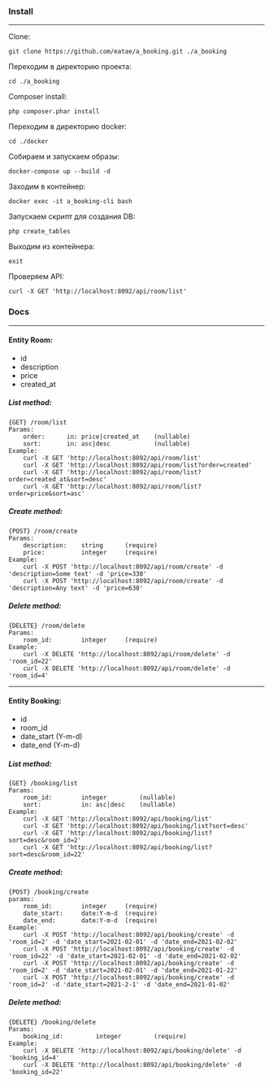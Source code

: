 ### Install

***

Clone:

    git clone https://github.com/eatae/a_booking.git ./a_booking

Переходим в директорию проекта:

	cd ./a_booking

Composer install:

	php composer.phar install

Переходим в директорию docker:

	cd ./docker

Cобираем и запускаем образы:

	docker-compose up --build -d

Заходим в контейнер:

	docker exec -it a_booking-cli bash

Запускаем скрипт для создания DB:
 
	php create_tables

Выходим из контейнера:

	exit

Проверяем API:

	curl -X GET 'http://localhost:8092/api/room/list'


### Docs
***

#### Entity Room:
* id
* description
* price
* created_at

##### List method:
    {GET} /room/list
    Params:
        order:      in: price|created_at    (nullable)
        sort:       in: asc|desc            (nullable)
    Example:
        curl -X GET 'http://localhost:8092/api/room/list'
        curl -X GET 'http://localhost:8092/api/room/list?order=created'
        curl -X GET 'http://localhost:8092/api/room/list?order=created_at&sort=desc'
        curl -X GET 'http://localhost:8092/api/room/list?order=price&sort=asc'


##### Create method:
    {POST} /room/create
    Params:
        description:    string      (require)
        price:  	    integer     (require)
    Example:
        curl -X POST 'http://localhost:8092/api/room/create' -d 'description=Some text' -d 'price=330'
        curl -X POST 'http://localhost:8092/api/room/create' -d 'description=Any text' -d 'price=630'


##### Delete method:
    {DELETE} /room/delete
    Params:
        room_id:        integer     (require)
    Example:
        curl -X DELETE 'http://localhost:8092/api/room/delete' -d 'room_id=22'
        curl -X DELETE 'http://localhost:8092/api/room/delete' -d 'room_id=4'

***

#### Entity Booking:
* id
* room_id
* date_start  (Y-m-d)
* date_end	(Y-m-d)

##### List method:
    {GET} /booking/list
    Params:
        room_id:        integer         (nullable)
        sort:           in: asc|desc    (nullable)
    Example:
        curl -X GET 'http://localhost:8092/api/booking/list'
        curl -X GET 'http://localhost:8092/api/booking/list?sort=desc'
        curl -X GET 'http://localhost:8092/api/booking/list?sort=desc&room_id=2'
        curl -X GET 'http://localhost:8092/api/booking/list?sort=desc&room_id=22'
	

##### Create method:
    {POST} /booking/create
    params:
        room_id: 		integer	 	(require)
        date_start:  	date:Y-m-d 	(require)
        date_end:	  	date:Y-m-d 	(require)
    Example:
        curl -X POST 'http://localhost:8092/api/booking/create' -d 'room_id=2' -d 'date_start=2021-02-01' -d 'date_end=2021-02-02'
        curl -X POST 'http://localhost:8092/api/booking/create' -d 'room_id=22' -d 'date_start=2021-02-01' -d 'date_end=2021-02-02'
        curl -X POST 'http://localhost:8092/api/booking/create' -d 'room_id=2' -d 'date_start=2021-02-01' -d 'date_end=2021-01-22'
        curl -X POST 'http://localhost:8092/api/booking/create' -d 'room_id=2' -d 'date_start=2021-2-1' -d 'date_end=2021-01-02'


##### Delete method:
    {DELETE} /booking/delete
    Params:
        booking_id:         integer         (require)
    Example:
        curl -X DELETE 'http://localhost:8092/api/booking/delete' -d 'booking_id=4'
        curl -X DELETE 'http://localhost:8092/api/booking/delete' -d 'booking_id=22'


